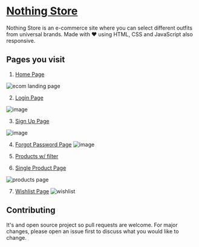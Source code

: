 # [Nothing Store](https://nothing-store.netlify.app/)

Nothing Store is an e-commerce site where you can select different outfits from universal brands. Made with ❤ using HTML, CSS and JavaScript also responsive.

## Pages you visit
1. [Home Page](https://nothing-store.netlify.app/)

![ecom landing page](https://user-images.githubusercontent.com/61535475/154809223-1dbda282-8ca7-4bde-89db-300902d0c48f.gif)


2. [Login Page](https://nothing-store.netlify.app/login.html)

![image](https://user-images.githubusercontent.com/61535475/154809209-04bc8726-0a14-4ea3-8e08-b7675231ad68.png)


3. [Sign Up Page](https://nothing-store.netlify.app/signup.html)

![image](https://user-images.githubusercontent.com/61535475/154809237-480a5180-da39-4b44-9c81-360cb1a6d229.png)

4. [Forgot Password Page](https://nothing-store.netlify.app/resetpass.html)
![image](https://user-images.githubusercontent.com/61535475/154809275-8cfb9d86-21cf-4b42-98f2-28009104e448.png)

5. [Products w/ filter](https://nothing-store.netlify.app/products.html)
6. [Single Product Page](https://nothing-store.netlify.app/product.html)

![products page](https://user-images.githubusercontent.com/61535475/154809474-10fd7a73-af25-4dc2-bd28-bf75989fa788.gif)


7. [Wishlist Page](https://nothing-store.netlify.app/wishlist.html)
  ![wishlist](https://user-images.githubusercontent.com/61535475/154809609-fd0291f8-a22c-4f0c-b788-5e32350057b7.gif)


## Contributing
It's and open source project so pull requests are welcome. For major changes, please open an issue first to discuss what you would like to change.
